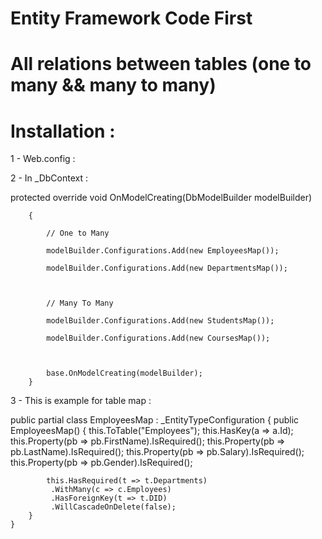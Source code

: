 # Entity Framework Code First

# All relations between tables (one to many && many to many)

# Installation : 

1 -  Web.config : 

<connectionStrings>
    <add name="_DbContext" 
         connectionString="server=.;database=Sample;user ID=sa;password=sa;Connection Timeout=6000" providerName="System.Data.SqlClient" />
  </connectionStrings>
  
2 - In _DbContext : 

  protected override void OnModelCreating(DbModelBuilder modelBuilder)
  
        {
        
            // One to Many
            
            modelBuilder.Configurations.Add(new EmployeesMap());
            
            modelBuilder.Configurations.Add(new DepartmentsMap());
            


            // Many To Many
            
            modelBuilder.Configurations.Add(new StudentsMap());
            
            modelBuilder.Configurations.Add(new CoursesMap());
            


            base.OnModelCreating(modelBuilder);
        }
  
  3 - This is example for table map : 
  
  public partial class EmployeesMap : _EntityTypeConfiguration<Employee>
    {
        public EmployeesMap()
        {
            this.ToTable("Employees");
            this.HasKey(a => a.Id);
            this.Property(pb => pb.FirstName).IsRequired();
            this.Property(pb => pb.LastName).IsRequired();
            this.Property(pb => pb.Salary).IsRequired();
            this.Property(pb => pb.Gender).IsRequired();

            this.HasRequired(t => t.Departments)
             .WithMany(c => c.Employees)
             .HasForeignKey(t => t.DID)
             .WillCascadeOnDelete(false); 
        }
    }
    
